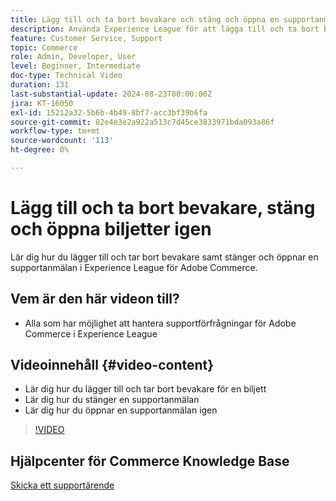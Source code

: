 ```yaml
---
title: Lägg till och ta bort bevakare och stäng och öppna en supportanmälan igen
description: Använda Experience League för att lägga till och ta bort bevakare och stänga och öppna en supportanmälan igen
feature: Customer Service, Support
topic: Commerce
role: Admin, Developer, User
level: Beginner, Intermediate
doc-type: Technical Video
duration: 131
last-substantial-update: 2024-08-23T00:00:00Z
jira: KT-16050
exl-id: 15212a32-5b6b-4b49-8bf7-acc3bf39b6fa
source-git-commit: 82e4e3e2a922a513c7d45ce3833971bda093a86f
workflow-type: tm+mt
source-wordcount: '113'
ht-degree: 0%

---
```


# Lägg till och ta bort bevakare, stäng och öppna biljetter igen

Lär dig hur du lägger till och tar bort bevakare samt stänger och öppnar en supportanmälan i Experience League för Adobe Commerce.

## Vem är den här videon till?

* Alla som har möjlighet att hantera supportförfrågningar för Adobe Commerce i Experience League

## Videoinnehåll {#video-content}

* Lär dig hur du lägger till och tar bort bevakare för en biljett
* Lär dig hur du stänger en supportanmälan
* Lär dig hur du öppnar en supportanmälan igen

>[!VIDEO](https://video.tv.adobe.com/v/3433082?learn=on)

## Hjälpcenter för Commerce Knowledge Base

[Skicka ett supportärende](https://experienceleague.adobe.com/sv/docs/commerce-knowledge-base/kb/help-center-guide/magento-help-center-user-guide#support-case)
